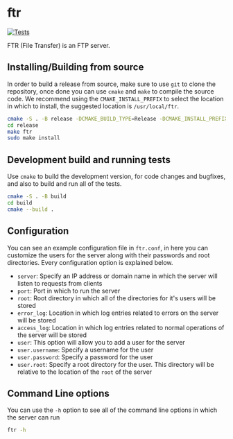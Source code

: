 # ftr
[![Tests](https://github.com/jonathantorres/ftr/actions/workflows/tests.yml/badge.svg)](https://github.com/jonathantorres/ftr/actions/workflows/tests.yml)

FTR (File Transfer) is an FTP server.

## Installing/Building from source
In order to build a release from source, make sure to use `git` to clone the repository, once done you can use `cmake` and `make` to compile the source code. We recommend using the `CMAKE_INSTALL_PREFIX` to select the location in which to install, the suggested location is `/usr/local/ftr`.
```bash
cmake -S . -B release -DCMAKE_BUILD_TYPE=Release -DCMAKE_INSTALL_PREFIX=/usr/local/ftr
cd release
make ftr
sudo make install
```

## Development build and running tests
Use `cmake` to build the development version, for code changes and bugfixes, and also to build and run all of the tests.
```bash
cmake -S . -B build
cd build
cmake --build .
```

## Configuration
You can see an example configuration file in `ftr.conf`, in here you can customize the users for the server along with their passwords and root directories. Every configuration option is explained below.

- `server`: Specify an IP address or domain name in which the server will listen to requests from clients
- `port`: Port in which to run the server
- `root`: Root directory in which all of the directories for it's users will be stored
- `error_log`: Location in which log entries related to errors on the server will be stored
- `access_log`: Location in which log entries related to normal operations of the server will be stored
- `user`: This option will allow you to add a user for the server
- `user.username`: Specify a username for the user
- `user.password`: Specify a password for the user
- `user.root`: Specify a root directory for the user. This directory will be relative to the location of the `root` of the server

## Command Line options
You can use the `-h` option to see all of the command line options in which the server can run
```bash
ftr -h
```
